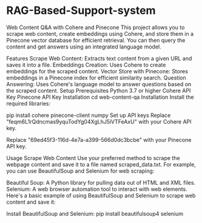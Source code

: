 # RAG-Based-Support-system
Web Content Q&A with Cohere and Pinecone
This project allows you to scrape web content, create embeddings using Cohere, and store them in a Pinecone vector database for efficient retrieval. You can then query the content and get answers using an integrated language model.

Features
Scrape Web Content: Extracts text content from a given URL and saves it into a file.
Embeddings Creation: Uses Cohere to create embeddings for the scraped content.
Vector Store with Pinecone: Stores embeddings in a Pinecone index for efficient similarity search.
Question Answering: Uses Cohere's language model to answer questions based on the scraped content.
Setup
Prerequisites
Python 3.7 or higher
Cohere API Key
Pinecone API Key
Installation
cd web-content-qa
Installation
Install the required libraries:

pip install cohere pinecone-client numpy
Set up API keys
Replace "feqm6L1rQdncmas9yquTodYg04XgLhJ5iVTFeAxU" with your Cohere API key.

Replace "69ed45f3-116d-4e7a-a399-566d0dc3bcbe" with your Pinecone API key.

Usage
Scrape Web Content
Use your preferred method to scrape the webpage content and save it to a file named scraped_data.txt. For example, you can use BeautifulSoup and Selenium for web scraping:

Beautiful Soup: A Python library for pulling data out of HTML and XML files.
Selenium: A web browser automation tool to interact with web elements.
Here's a basic example of using BeautifulSoup and Selenium to scrape web content and save it:

Install BeautifulSoup and Selenium:
pip install beautifulsoup4 selenium
